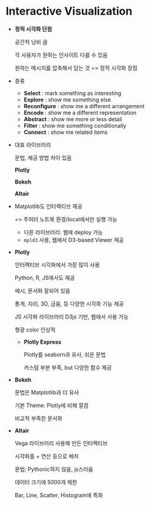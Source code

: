# Interactive Visualization

- **정적 시각화 단점**

  공간적 낭비 큼

  각 사용자가 원하는 인사이트 다를 수 있음

  원하는 메시지를 압축해서 담는 것 => 정적 시각화 장점

- 종류
  - **Select** : mark something as interesting
  - **Explore** : show me something else
  - **Reconfigure** : show me a different arrangement
  - **Encode** : show me a different representation
  - **Abstract** : show me more or less detail
  - **Filter** : show me something conditionally
  - **Connect** : show me related items

- 대표 라이브러리

  문법, 제공 방법 차이 있음

  **Plotly**

  **Bokeh**

  **Altair**

- Matplotlib도 인터랙티브 제공

  => 주피터 노트북 환경/local에서만 실행 가능

  - 다른 라이브러리: 웹에 deploy 가능
  - `mpld3` 사용, 웹에서 D3-based Viewer 제공

- **Plotly**

  인터랙티브 시각화에서 가장 많이 사용

  Python, R, JS에서도 제공

  예시, 문서화 잘되어 있음

  통계, 지리, 3D, 금융, 등 다양한 시각화 기능 제공

  JS 시각화 라이브러리 D3js 기반, 웹에서 사용 가능

  형광 color 인상적

  - **Plotly Express**

    Plotly를 seaborn과 유사, 쉬운 문법

    커스텀 부분 부족, but 다양한 함수 제공

- **Bokeh**

   문법은 Matplotlib과 더 유사

  기본 Theme: Plotly에 비해 깔끔

  비교적 부족한 문서화

- **Altair**

  Vega 라이브러리 사용해 만든 인터랙티브

  시각화를 + 연산 등으로 배치

  문법: Pythonic하지 않음, js스러움

  데이터 크기에 5000개 제한

  Bar, Line, Scatter, Histogram에 특화

